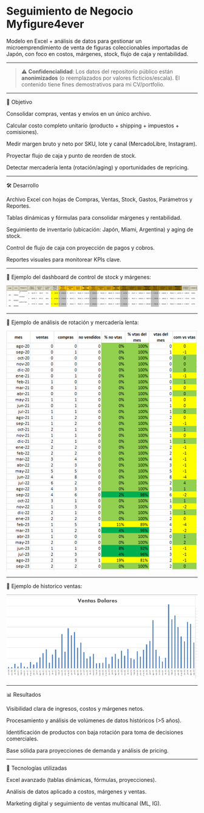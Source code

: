 # Seguimiento de Negocio Myfigure4ever

Modelo en Excel + análisis de datos para gestionar un microemprendimiento de venta de figuras coleccionables importadas de Japón, con foco en costos, márgenes, stock, flujo de caja y rentabilidad.

---

> ⚠️ **Confidencialidad**: Los datos del repositorio público están **anonimizados** (o reemplazados por valores ficticios/escala). El contenido tiene fines demostrativos para mi CV/portfolio.

---

🎯 Objetivo

Consolidar compras, ventas y envíos en un único archivo.

Calcular costo completo unitario (producto + shipping + impuestos + comisiones).

Medir margen bruto y neto por SKU, lote y canal (MercadoLibre, Instagram).

Proyectar flujo de caja y punto de reorden de stock.

Detectar mercadería lenta (rotación/aging) y oportunidades de repricing.

---

🛠️ Desarrollo

Archivo Excel con hojas de Compras, Ventas, Stock, Gastos, Parámetros y Reportes.

Tablas dinámicas y fórmulas para consolidar márgenes y rentabilidad.

Seguimiento de inventario (ubicación: Japón, Miami, Argentina) y aging de stock.

Control de flujo de caja con proyección de pagos y cobros.

Reportes visuales para monitorear KPIs clave.

---

📸 Ejemplo del dashboard de control de stock y márgenes:

![Control de Stock](fotos/control_stock.PNG)

---

📸 Ejemplo de análisis de rotación y mercadería lenta:

![Control de Stock](fotos/analisis_rotacion.PNG)

---

📸 Ejemplo de historico ventas:

![Control de Stock](fotos/historico_ventas.PNG)

---

📊 Resultados

Visibilidad clara de ingresos, costos y márgenes netos.

Procesamiento y análisis de volúmenes de datos históricos (>5 años).

Identificación de productos con baja rotación para toma de decisiones comerciales.

Base sólida para proyecciones de demanda y análisis de pricing.

---

🔧 Tecnologías utilizadas

Excel avanzado (tablas dinámicas, fórmulas, proyecciones).

Análisis de datos aplicado a costos, márgenes y ventas.

Marketing digital y seguimiento de ventas multicanal (ML, IG).
